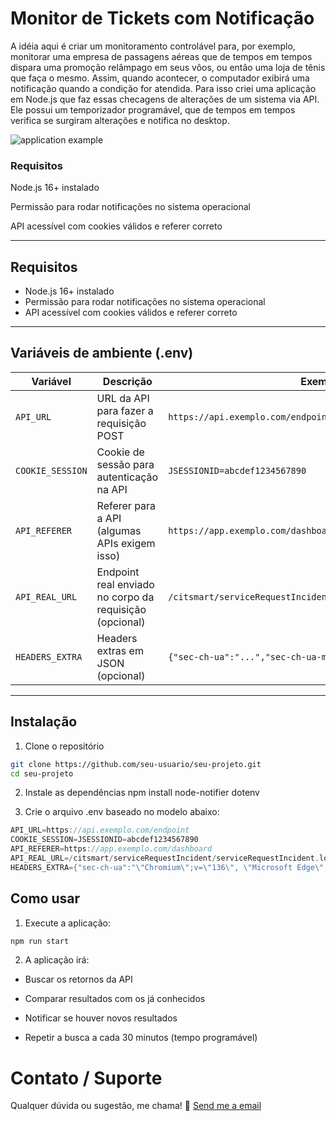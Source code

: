 # Monitor de Tickets com Notificação

A idéia aqui é criar um monitoramento controlável para, por exemplo, monitorar uma empresa de passagens aéreas que de tempos em tempos dispara uma promoção relâmpago em seus vôos, ou então uma loja de tênis que faça o mesmo. Assim, quando acontecer, o computador exibirá uma notificação quando a condição for atendida.
Para isso criei uma aplicação em Node.js que faz essas checagens de alterações de um sistema via API. Ele possui um temporizador programável, que de tempos em tempos verifica se surgiram alterações e notifica no desktop.

![application example](/assets/example.gif)

### Requisitos
Node.js 16+ instalado

Permissão para rodar notificações no sistema operacional

API acessível com cookies válidos e referer correto


---

## Requisitos

- Node.js 16+ instalado
- Permissão para rodar notificações no sistema operacional
- API acessível com cookies válidos e referer correto

---

## Variáveis de ambiente (.env)

| Variável           | Descrição                                               | Exemplo                                      |
|--------------------|---------------------------------------------------------|----------------------------------------------|
| `API_URL`          | URL da API para fazer a requisição POST                 | `https://api.exemplo.com/endpoint`           |
| `COOKIE_SESSION`   | Cookie de sessão para autenticação na API                | `JSESSIONID=abcdef1234567890`                 |
| `API_REFERER`      | Referer para a API (algumas APIs exigem isso)            | `https://app.exemplo.com/dashboard`           |
| `API_REAL_URL`     | Endpoint real enviado no corpo da requisição (opcional) | `/citsmart/serviceRequestIncident/serviceRequestIncident.load` |
| `HEADERS_EXTRA`    | Headers extras em JSON (opcional)                         | `{"sec-ch-ua":"...","sec-ch-ua-mobile":"?0"}`|

---

## Instalação

1. Clone o repositório
```bash
git clone https://github.com/seu-usuario/seu-projeto.git
cd seu-projeto 
```

2. Instale as dependências
npm install node-notifier dotenv

3. Crie o arquivo .env baseado no modelo abaixo:
```swift
API_URL=https://api.exemplo.com/endpoint
COOKIE_SESSION=JSESSIONID=abcdef1234567890
API_REFERER=https://app.exemplo.com/dashboard
API_REAL_URL=/citsmart/serviceRequestIncident/serviceRequestIncident.load
HEADERS_EXTRA={"sec-ch-ua":"\"Chromium\";v=\"136\", \"Microsoft Edge\";v=\"136\", \"Not.A/Brand\";v=\"99\"","sec-ch-ua-mobile":"?0","sec-ch-ua-platform":"\"Windows\""}
```

## Como usar
1. Execute a aplicação:

```bash
npm run start
```

2. A aplicação irá:

- Buscar os retornos da API

- Comparar resultados com os já conhecidos

- Notificar se houver novos resultados

- Repetir a busca a cada 30 minutos (tempo programável)

# Contato / Suporte
Qualquer dúvida ou sugestão, me chama! 🚀
[Send me a email](mailto:wellytonsdj@gmail.com)
